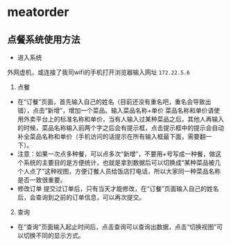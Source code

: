 # meatorder
## 点餐系统使用方法
* 进入系统 

 外网虚机，或连接了我司wifi的手机打开浏览器输入网址
`172.22.5.6`

1. 点餐
 - 在“订餐”页面，首先输入自己的姓名（目前还没有重名吧，重名会导致出错），点击“新增”，增加一个菜品。输入菜品名称+单价
菜品名称和单价请使用外卖平台上的标准名称和单价，当有人输入过某种菜品之后，其他人再输入的时候，菜品名称输入前两个字之后会有提示框，点击提示框中的提示会自动补全菜品名称和单价（手机访问的话提示在所有输入框最下面，需要翻一下）。
 - 注意：如果一次点多种餐，可以点多次“新增”，不要用+号写成一种餐，做这个系统的主要目的是方便统计，也就是拿到数据后可以切换成“某种菜品被几个人点了”这种视图，方便订餐人员给饭店打电话，所以大家同一种菜品名称是否一致很重要。
 - 修改订单
提交过订单后，只有当天才能修改，在“订餐”页面输入自己的姓名后，会查询到之前的订单信息，可以再次提交。
2. 查询
 - 在“查询”页面输入起止时间后，点击查询可以查询出数据，点击“切换视图”可以切换不同的显示方式。

